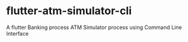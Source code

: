 # flutter-atm-simulator-cli
A flutter Banking process ATM Simulator process using Command Line Interface
